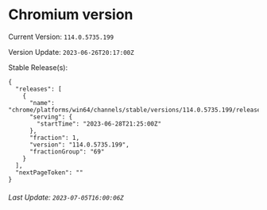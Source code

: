 # Chromium version

Current Version: `114.0.5735.199`

Version Update: `2023-06-26T20:17:00Z`

Stable Release(s):
```
{
  "releases": [
    {
      "name": "chrome/platforms/win64/channels/stable/versions/114.0.5735.199/releases/1687987500",
      "serving": {
        "startTime": "2023-06-28T21:25:00Z"
      },
      "fraction": 1,
      "version": "114.0.5735.199",
      "fractionGroup": "69"
    }
  ],
  "nextPageToken": ""
}
```

###### Last Update: `2023-07-05T16:00:06Z`
        